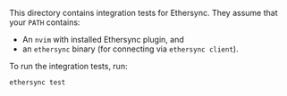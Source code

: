 This directory contains integration tests for Ethersync. They assume that your `PATH` contains:

- An `nvim` with installed Ethersync plugin, and
- an `ethersync` binary (for connecting via `ethersync client`).

To run the integration tests, run:

```bash
ethersync test
```
